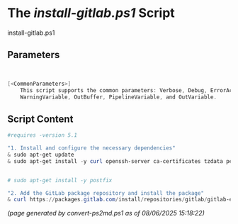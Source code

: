 The *install-gitlab.ps1* Script
===========================

install-gitlab.ps1 


Parameters
----------
```powershell


[<CommonParameters>]
    This script supports the common parameters: Verbose, Debug, ErrorAction, ErrorVariable, WarningAction, 
    WarningVariable, OutBuffer, PipelineVariable, and OutVariable.
```

Script Content
--------------
```powershell
#requires -version 5.1

"1. Install and configure the necessary dependencies"
& sudo apt-get update
& sudo apt-get install -y curl openssh-server ca-certificates tzdata perl


# sudo apt-get install -y postfix

"2. Add the GitLab package repository and install the package"
& curl https://packages.gitlab.com/install/repositories/gitlab/gitlab-ee/script.deb.sh | sudo bash


```

*(page generated by convert-ps2md.ps1 as of 08/06/2025 15:18:22)*
